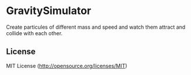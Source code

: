 GravitySimulator
================

Create particules of different mass and speed and watch them attract and collide with each other.


License
-------
MIT License (http://opensource.org/licenses/MIT)

